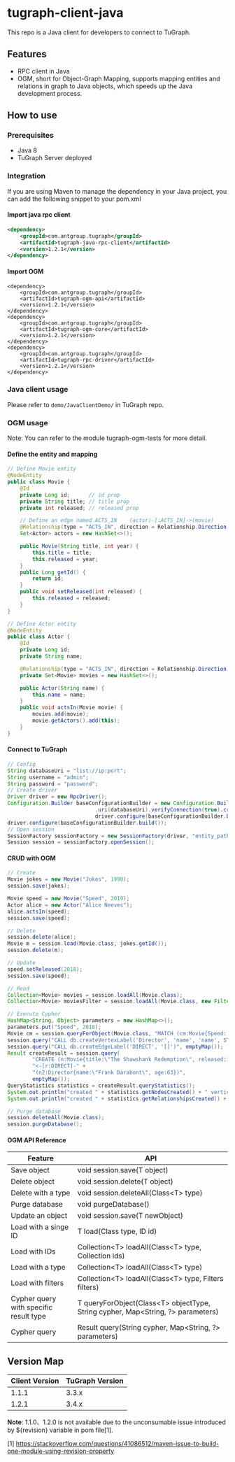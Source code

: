 # tugraph-client-java

This repo is a Java client for developers to connect to TuGraph.

## Features

- RPC client in Java
- OGM, short for Object-Graph Mapping, supports mapping entities and relations in graph to Java objects, which speeds up the Java development process.

## How to use

### Prerequisites

- Java 8
- TuGraph Server deployed

### Integration

If you are using Maven to manage the dependency in your Java project, you can add the following snippet to your pom.xml

#### Import java rpc client
```xml
<dependency>
    <groupId>com.antgroup.tugraph</groupId>
    <artifactId>tugraph-java-rpc-client</artifactId>
    <version>1.2.1</version>
</dependency>
```

#### Import OGM
```
<dependency>
    <groupId>com.antgroup.tugraph</groupId>
    <artifactId>tugraph-ogm-api</artifactId>
    <version>1.2.1</version>
</dependency>
<dependency>
    <groupId>com.antgroup.tugraph</groupId>
    <artifactId>tugraph-ogm-core</artifactId>
    <version>1.2.1</version>
</dependency>
<dependency>
    <groupId>com.antgroup.tugraph</groupId>
    <artifactId>tugraph-rpc-driver</artifactId>
    <version>1.2.1</version>
</dependency>
```

### Java client usage

Please refer to `demo/JavaClientDemo/` in TuGraph repo.

### OGM usage

Note: You can refer to the module tugraph-ogm-tests for more detail.

#### Define the entity and mapping

```java
// Define Movie entity
@NodeEntity
public class Movie {
    @Id
    private Long id;      // id prop
    private String title; // title prop
    private int released; // released prop

    // Define an edge named ACTS_IN    (actor)-[:ACTS_IN]->(movie)
    @Relationship(type = "ACTS_IN", direction = Relationship.Direction.INCOMING)
    Set<Actor> actors = new HashSet<>();

    public Movie(String title, int year) {
        this.title = title;
        this.released = year;
    }
    public Long getId() {
        return id;
    }
    public void setReleased(int released) {
        this.released = released;
    }
}

// Define Actor entity
@NodeEntity
public class Actor {
    @Id
    private Long id;
    private String name;

    @Relationship(type = "ACTS_IN", direction = Relationship.Direction.OUTGOING)
    private Set<Movie> movies = new HashSet<>();

    public Actor(String name) {
        this.name = name;
    }
    public void actsIn(Movie movie) {
        movies.add(movie);
        movie.getActors().add(this);
    }
}
```

#### Connect to TuGraph

```java
// Config
String databaseUri = "list://ip:port";
String username = "admin";
String password = "password";
// Create driver
Driver driver = new RpcDriver();
Configuration.Builder baseConfigurationBuilder = new Configuration.Builder()
                            .uri(databaseUri).verifyConnection(true).credentials(username, password);
                            driver.configure(baseConfigurationBuilder.build());
driver.configure(baseConfigurationBuilder.build());
// Open session
SessionFactory sessionFactory = new SessionFactory(driver, "entity_path");
Session session = sessionFactory.openSession();
```

#### CRUD with OGM

```java
// Create
Movie jokes = new Movie("Jokes", 1990);
session.save(jokes);

Movie speed = new Movie("Speed", 2019);
Actor alice = new Actor("Alice Neeves");
alice.actsIn(speed);
session.save(speed);

// Delete
session.delete(alice);
Movie m = session.load(Movie.class, jokes.getId());
session.delete(m);

// Update
speed.setReleased(2018);
session.save(speed);

// Read
Collection<Movie> movies = session.loadAll(Movie.class);
Collection<Movie> moviesFilter = session.loadAll(Movie.class, new Filter("released", ComparisonOperator.LESS_THAN, 1995));

// Execute Cypher
HashMap<String, Object> parameters = new HashMap<>();
parameters.put("Speed", 2018);
Movie cm = session.queryForObject(Movie.class, "MATCH (cm:Movie{Speed: $Speed}) RETURN *", parameters);
session.query("CALL db.createVertexLabel('Director', 'name', 'name', STRING, false, 'age', INT16, true)", emptyMap());
session.query("CALL db.createEdgeLabel('DIRECT', '[]')", emptyMap());
Result createResult = session.query(
        "CREATE (n:Movie{title:\"The Shawshank Redemption\", released:1994})" +
        "<-[r:DIRECT]-" +
        "(n2:Director{name:\"Frank Darabont\", age:63})",
        emptyMap());
QueryStatistics statistics = createResult.queryStatistics();
System.out.println("created " + statistics.getNodesCreated() + " vertices");
System.out.println("created " + statistics.getRelationshipsCreated() + " edges");

// Purge database
session.deleteAll(Movie.class);
session.purgeDatabase();
```

#### OGM API Reference

| Feature                                | API                                                                              |
|----------------------------------------|----------------------------------------------------------------------------------|
| Save object                            | void session.save(T object)                                                      |
| Delete object                          | void session.delete(T object)                                                    |
| Delete with a type                     | void session.deleteAll(Class\<T> type)                                           |
| Purge database                         | void purgeDatabase()                                                             |
| Update an object                       | void session.save(T newObject)                                                   |
| Load with a singe ID                   | T load(Class<T> type, ID id)                                                     |
| Load with IDs                          | Collection\<T> loadAll(Class\<T> type, Collection<ID> ids)                       |
| Load with a type                       | Collection\<T> loadAll(Class\<T> type)                                           |
| Load with filters                      | Collection\<T> loadAll(Class\<T> type, Filters filters)                          |
| Cypher query with specific result type | T queryForObject(Class\<T> objectType, String cypher, Map<String, ?> parameters) |
| Cypher query                           | Result query(String cypher, Map<String, ?> parameters)                           |


## Version Map

| Client Version | TuGraph Version |
|----------------| --------------- |
| 1.1.1          |     3.3.x       |
| 1.2.1          |     3.4.x       |

**Note**:
1.1.0、1.2.0 is not available due to the unconsumable issue introduced by ${revision} variable in pom file[1].

[1] https://stackoverflow.com/questions/41086512/maven-issue-to-build-one-module-using-revision-property
